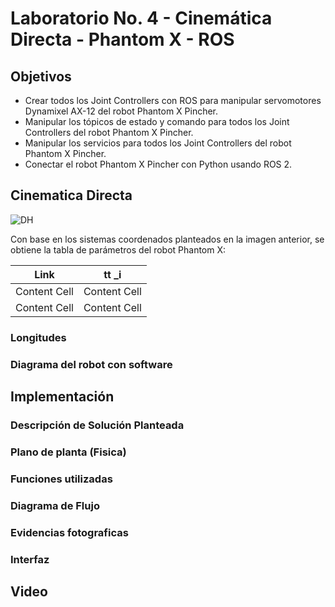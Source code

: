 # Laboratorio No. 4 - Cinemática Directa - Phantom X - ROS
## Objetivos
- Crear todos los Joint Controllers con ROS para manipular servomotores Dynamixel AX-12 del robot Phantom X Pincher.
- Manipular los tópicos de estado y comando para todos los Joint Controllers del robot Phantom X Pincher.
- Manipular los servicios para todos los Joint Controllers del robot Phantom X Pincher.
- Conectar el robot Phantom X Pincher con Python usando ROS 2.
## Cinematica Directa
![DH](https://github.com/user-attachments/assets/3f850587-a265-42ad-8ed5-8da054932eba)

Con base en los sistemas coordenados planteados en la imagen anterior, se obtiene la tabla de parámetros del robot Phantom X:

| Link  | tt _i |
| ------------- | ------------- |
| Content Cell  | Content Cell  |
| Content Cell  | Content Cell  |

### Longitudes

### Diagrama del robot con software

## Implementación
### Descripción de Solución Planteada
### Plano de planta (Fisica)
### Funciones utilizadas
### Diagrama de Flujo

### Evidencias fotograficas

### Interfaz


## Video 
